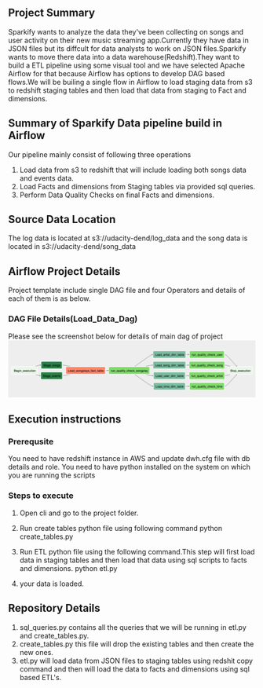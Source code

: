 ## Project Summary 
Sparkify wants to analyze the data they've been collecting on songs and user activity on their new music streaming app.Currently they have data in JSON files but its diffcult for data analysts to work on JSON files.Sparkify wants to move there data into a data warehouse(Redshift).They want to build a ETL pipeline using some visual tool and we have selected Apache Airflow for that because Airflow has options to develop DAG based flows.We will be builing a single flow in Airflow to load staging data from s3 to redshift staging tables and then load that data from staging to Fact and dimensions.

## Summary of Sparkify Data pipeline build in Airflow
Our pipeline mainly consist of following three operations
1. Load data from s3 to redshift that will include loading both songs data and events data.
2. Load Facts and dimensions from Staging tables via provided sql queries.
3. Perform Data Quality Checks on final Facts and dimensions.

## Source Data Location
The log data is located at s3://udacity-dend/log_data and the song data is located in s3://udacity-dend/song_data

## Airflow Project Details
Project template include single DAG file and four Operators and details of each of them is as below.
### DAG File Details(Load_Data_Dag)
Please see the screenshot below for details of main dag of project
![Dag Details](MainDAG.png)



## Execution instructions
### Prerequsite
You need to have redshift instance in AWS and update dwh.cfg file with db details and role. 
You need to have python installed on the system on which you are running the scripts
### Steps to execute
1. Open cli and go to the project folder.
2. Run create tables python file using following command
    python create_tables.py
3. Run ETL python file using the following command.This step will first load data in staging tables and then load that data using sql scripts to facts and dimensions.
    python etl.py
    
4. your data is loaded.



## Repository Details
1. sql_queries.py contains all the queries that we will be running in etl.py and create_tables.py.
4. create_tables.py this file will drop the existing tables and then create the new ones.
5. etl.py will load data from JSON files to staging tables using redshit copy command and then will load the data to facts and dimensions using sql based ETL's.